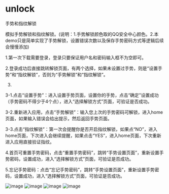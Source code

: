 # unlock
手势和指纹解锁

模拟手势解锁和指纹解锁。(说明：1.手势解锁颜色取的QQ安全中心颜色。2.本demo只是简单实现了手势解锁，设置错误次数以及保存手势密码方式等逻辑后续会慢慢添加)

1.第一次下载需要登录，登录只要保证用户名和密码输入框不为空即可。

2.登录成功后直接跳转解锁页面，有两个选择，如果未设置过手势，则是“设置手势”和“指纹解锁”，否则为“手势解锁”和“指纹解锁”。

3.
3-1.点击“设置手势”：进入设置手势页面，设置你的手势，点击“确定”设置成功（手势密码不得少于4个点），进入“选择解锁方式”页面，可验证是否成功。

3-2.重新进入应用，点击“手势解锁”：输入您上次的手势密码可解锁，进入home页面，如果输入错误会给出提示，然后返回手势页面。

3-3.点击“指纹解锁”：第一次会提醒你是否开启指纹解锁，如果点“NO”，进入home页面，下次进入会继续提醒，如果点击“YES”，进入home页面，下次重新进入应用直接验证指纹。

4.首页可重置手势密码，点击“重置手势密码”，跳转“手势设置页面”，重新设置手势密码，设置成功，进入“选择解锁方式”页面，可验证是否成功。

5.忘记手势密码：点击“忘记手势密码”，跳转“手势设置页面”，重新设置手势密码，设置成功，进入“选择解锁方式”页面，可验证是否成功。

![image](http://oih3a9o4n.bkt.clouddn.com/unlock22.jpeg)       ![image](http://oih3a9o4n.bkt.clouddn.com/unlock11.jpeg)
![image](http://oih3a9o4n.bkt.clouddn.com/unlock44.jpeg)       ![image](http://oih3a9o4n.bkt.clouddn.com/unlock33.jpeg)
